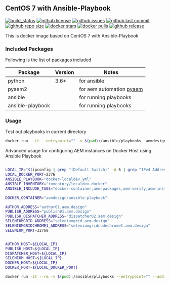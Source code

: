 ## CentOS 7 with Ansible-Playbook

[![build_status](https://travis-ci.org/aem-design/docker-ansible-playbook.svg?branch=master)](https://travis-ci.org/aem-design/docker-ansible-playbook) 
[![github license](https://img.shields.io/github/license/aem-design/ansible-playbook)](https://github.com/aem-design/ansible-playbook) 
[![github issues](https://img.shields.io/github/issues/aem-design/ansible-playbook)](https://github.com/aem-design/ansible-playbook) 
[![github last commit](https://img.shields.io/github/last-commit/aem-design/ansible-playbook)](https://github.com/aem-design/ansible-playbook) 
[![github repo size](https://img.shields.io/github/repo-size/aem-design/ansible-playbook)](https://github.com/aem-design/ansible-playbook) 
[![docker stars](https://img.shields.io/docker/stars/aemdesign/ansible-playbook)](https://hub.docker.com/r/aemdesign/ansible-playbook) 
[![docker pulls](https://img.shields.io/docker/pulls/aemdesign/ansible-playbook)](https://hub.docker.com/r/aemdesign/ansible-playbook) 
[![github release](https://img.shields.io/github/release/aem-design/ansible-playbook)](https://github.com/aem-design/ansible-playbook)

This is docker image based on CentOS 7 with Ansible-Playbook

### Included Packages

Following is the list of packages included

| Package | Version | Notes  |
| ---  | ---    | --- |
| python | 3.6+ | for ansible |
| pyaem2 | | for aem automation [pyaem](https://github.com/aem-design/pyaem2) |
| ansible | | for running playbooks |
| ansible-playbook | | for running playbooks |

### Usage

Test out playbooks in current directory

```bash
docker run  -it --entrypoint="" -v $(pwd):/ansible/playbooks  aemdesign/ansible-playbook bash
```

Advanced usage for configuring AEM instances on Docker Host using Ansible Playbook

```bash

LOCAL_IP="$(ipconfig | grep "(Default Switch)" -A 6 | grep "IPv4 Address" | head -n1 | awk -F ": " '/1/ {print $2}')"
LOCAL_DOCKER_PORT=2376
ANSIBLE_PLAYBOOK="docker-localdev.yml"
ANSIBLE_INVENTORY="inventory/localdev-docker"
ANSIBLE_INCLUDE_TAGS="docker-container,aem-packages,aem-verify,aem-install-package-using-ansible,aem-license"

DOCKER_CONTAINER="aemdesign/ansible-playbook"

AUTHOR_ADDRESS="author01.aem.design"
PUBLISH_ADDRESS="publish01.aem.design"
PUBLISH_DISPATCHER_ADDRESS="dispatcher02.aem.design"
SELENIUMGRID_ADDRESS="seleniumgrid.aem.design"
SELENIUMGRIDCHROME1_ADDRESS="seleniumgridnodechrome1.aem.design"
SELENIUM_PORT=32768


AUTHOR_HOST=${LOCAL_IP}
PUBLISH_HOST=${LOCAL_IP}
DISPATCHER_HOST=${LOCAL_IP}
SELENIUM_HOST=${LOCAL_IP}
DOCKER_HOST=${LOCAL_IP}
DOCKER_PORT=${LOCAL_DOCKER_PORT}

docker run -it --rm -v $(pwd):/ansible/playbooks --entrypoint="" --add-host $AUTHOR_ADDRESS:$AUTHOR_HOST --add-host $PUBLISH_ADDRESS:$PUBLISH_HOST --add-host $PUBLISH_DISPATCHER_ADDRESS:$DISPATCHER_HOST --add-host $SELENIUMGRID_ADDRESS:$DOCKER_HOST --add-host $SELENIUMGRIDCHROME1_ADDRESS:$SELENIUM_HOST $DOCKER_CONTAINER bash -c "export ANSIBLE_LIBRARY=./library && ansible-playbook $ANSIBLE_PLAYBOOK -i $ANSIBLE_INVENTORY --extra-vars "service_aem_host=$LOCAL_IP" --tags=$ANSIBLE_INCLUDE_TAGS -e docker_host=tcp://$DOCKER_HOST:$DOCKER_PORT"
```
